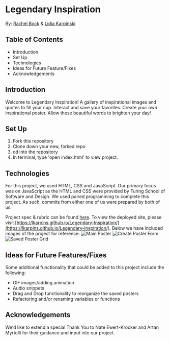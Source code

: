# Legendary Inspiration

By: [Rachel Bock](https://github.com/rachel-bock) & [Lidia Karpinski](https://github.com/lkarpins) 

## Table of Contents
* Introduction
* Set Up
* Technologies
* Ideas for Future Feature/Fixes
* Acknowledgements

## Introduction

Welcome to Legendary Inspiration! A gallery of inspirational images and quotes to fill your cup.  Interact and 
save your favorites.  Create your own inspirational poster. Allow these beautiful words to brighten your day!

## Set Up

1. Fork this repository
2. Clone down your new, forked repo
3. cd into the repository
4. In terminal, type 'open index.html' to view project.

## Technologies

For this project, we used HTML, CSS and JavaScript.  Our primary focus was on JavaScript as the HTML and CSS were provided by 
Turing School of Software and Design.  We used paired programming to complete this project.  As such, commits from either one of us were prepared by both of us.

Project spec & rubric can be found [here](https://frontend.turing.io/projects/module-1/hang-in-there-v2.html). To view the deployed site, please visit [https://lkarpins.github.io/Legendary-Inspiration/](https://lkarpins.github.io/Legendary-Inspiration/). Below we have included images of the project for reference: ![Main Poster](https://user-images.githubusercontent.com/99596577/161434958-8234200b-6705-4f4e-8077-c03d5f85a124.png)
![Create Poster Form](https://user-images.githubusercontent.com/99596577/161434964-3ea60c67-5134-4f99-92f8-e43c8bddebda.png)
![Saved Poster Grid](https://user-images.githubusercontent.com/99596577/161434967-8bddd0dd-0619-41cb-88b7-805d06fb477b.png)





## Ideas for Future Features/Fixes

Some additional functionality that could be added to this project include the following:
* GIF images/adding animation
* Audio snippets
* Drag and Drop functionality to reorganize the saved posters
* Refactoring and/or renaming variables or functions

## Acknowledgements

We'd like to extend a special Thank You to Nate Ewert-Krocker and Artan Myrtolli for their guidance and input into our project.
